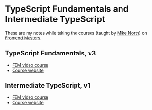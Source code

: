 # TypeScript Fundamentals and Intermediate TypeScript

These are my notes while taking the courses (taught by [Mike North](https://github.com/mike-north)) on [Frontend Masters](https://frontendmasters.com/).

## TypeScript Fundamentals, v3

- [FEM video course](https://frontendmasters.com/courses/typescript-v3/)
- [Course website](https://www.typescript-training.com/course/fundamentals-v3)

## Intermediate TypeScript, v1

- [FEM video course](https://frontendmasters.com/courses/intermediate-typescript/)
- [Course website](https://www.typescript-training.com/course/intermediate-v1)
